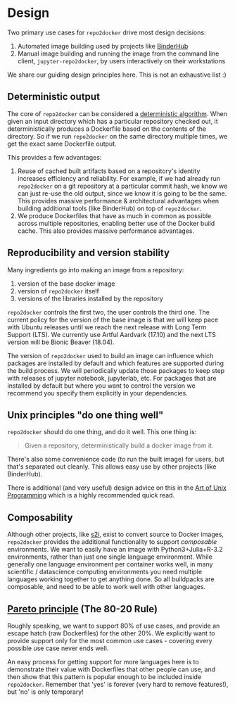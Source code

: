 # Design

Two primary use cases for `repo2docker` drive most design decisions:

1. Automated image building used by projects like
   [BinderHub](http://github.com/jupyterhub/binderhub)
2. Manual image building and running the image from the command line client,
   `jupyter-repo2docker`, by users interactively on their workstations

We share our guiding design principles here. This is not an exhaustive
list :)

## Deterministic output

The core of `repo2docker` can be considered a
[deterministic algorithm](https://en.wikipedia.org/wiki/Deterministic_algorithm).
When given an input directory which has a particular repository checked out, it
deterministically produces a Dockerfile based on the contents of the directory.
So if we run `repo2docker` on the same directory multiple times, we get the
exact same Dockerfile output.

This provides a few advantages:

1. Reuse of cached built artifacts based on a repository's identity increases
   efficiency and reliability. For example, if we had already run `repo2docker`
   on a git repository at a particular commit hash, we know we can just re-use
   the old output, since we know it is going to be the same. This provides
   massive performance & architectural advantages when building additional
   tools (like BinderHub) on top of `repo2docker`.
2. We produce Dockerfiles that have as much in common as possible across
   multiple repositories, enabling better use of the Docker build cache. This
   also provides massive performance advantages.

## Reproducibility and version stability

Many ingredients go into making an image from a repository:

1. version of the base docker image
1. version of `repo2docker` itself
1. versions of the libraries installed by the repository

`repo2docker` controls the first two, the user controls the third one. The current
policy for the version of the base image is that we will keep pace with Ubuntu
releases until we reach the next release with Long Term Support (LTS). We
currently use Artful Aardvark (17.10) and the next LTS version will be
Bionic Beaver (18.04).

The version of `repo2docker` used to build an image can influence which packages
are installed by default and which features are supported during the build
process. We will periodically update those packages to keep step with releases
of jupyter notebook, jupyterlab, etc. For packages that are installed by
default but where you want to control the version we recommend you specify them
explicitly in your dependencies.

## Unix principles "do one thing well"

`repo2docker` should do one thing, and do it well. This one thing is:

> Given a repository, deterministically build a docker image from
> it.

There's also some convenience code (to run the built image) for users, but
that's separated out cleanly. This allows easy use by other projects (like
BinderHub).

There is additional (and very useful) design advice on this in
the [Art of Unix Programming](http://www.faqs.org/docs/artu/ch01s06.html) which
is a highly recommended quick read.

## Composability

Although other projects, like
[s2i](https://github.com/openshift/source-to-image), exist to convert source to
Docker images, `repo2docker` provides the additional functionality to support
*composable* environments. We want to easily have an image with
Python3+Julia+R-3.2 environments, rather than just one single language
environment. While generally one language environment per container works well,
in many scientific / datascience computing environments you need multiple
languages working together to get anything done. So all buildpacks are
composable, and need to be able to work well with other languages.

## [Pareto principle](https://en.wikipedia.org/wiki/Pareto_principle) (The 80-20 Rule)

Roughly speaking, we want to support 80% of use cases, and provide an escape
hatch (raw Dockerfiles) for the other 20%. We explicitly want to provide support
only for the most common use cases - covering every possible use case never ends
well.

An easy process for getting support for more languages here is to demonstrate
their value with Dockerfiles that other people can use, and then show that this
pattern is popular enough to be included inside `repo2docker`. Remember that 'yes'
is forever (very hard to remove features!), but 'no' is only temporary!
